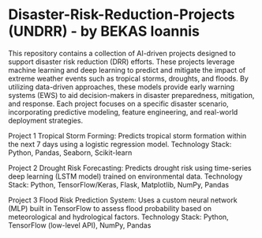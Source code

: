 # Disaster-Risk-Reduction-Projects (UNDRR) - by BEKAS Ioannis


This repository contains a collection of AI-driven projects designed to support disaster risk reduction (DRR) efforts. These projects leverage machine learning and deep learning to predict and mitigate the impact of extreme weather events such as tropical storms, droughts, and floods. By utilizing data-driven approaches, these models provide early warning systems (EWS) to aid decision-makers in disaster preparedness, mitigation, and response. Each project focuses on a specific disaster scenario, incorporating predictive modeling, feature engineering, and real-world deployment strategies.


Project 1 Tropical Storm Forming: Predicts tropical storm formation within the next 7 days using a logistic regression model. Technology Stack: Python, Pandas, Seaborn, Scikit-learn

Project 2 Drought Risk Forecasting: Predicts drought risk using time-series deep learning (LSTM model) trained on environmental data. Technology Stack: Python, TensorFlow/Keras, Flask, Matplotlib, NumPy, Pandas

Project 3 Flood Risk Prediction System: Uses a custom neural network (MLP) built in TensorFlow to assess flood probability based on meteorological and hydrological factors. Technology Stack: Python, TensorFlow (low-level API), NumPy, Pandas

